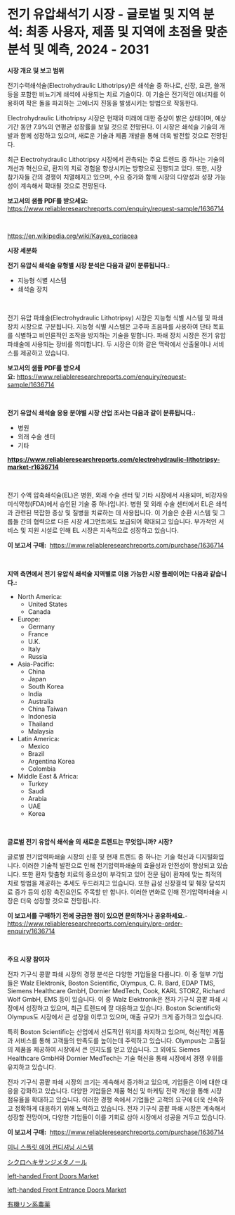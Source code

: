 <p><h1>전기 유압쇄석기 시장 - 글로벌 및 지역 분석: 최종 사용자, 제품 및 지역에 초점을 맞춘 분석 및 예측, 2024 - 2031</h1></p><p><strong>시장 개요 및 보고 범위</strong></p>
<p><p>전기수력쇄석술(Electrohydraulic Lithotripsy)은 쇄석술 중 하나로, 신장, 요관, 쓸개 등을 포함한 비뇨기계 쇄석에 사용되는 치료 기술이다. 이 기술은 전기적인 에너지를 이용하여 작은 돌을 파괴하는 고에너지 진동을 발생시키는 방법으로 작동한다.</p><p>Electrohydraulic Lithotripsy 시장은 현재와 미래에 대한 증상이 밝은 상태이며, 예상기간 동안 7.9%의 연평균 성장률을 보일 것으로 전망된다. 이 시장은 쇄석술 기술의 개발과 함께 성장하고 있으며, 새로운 기술과 제품 개발을 통해 더욱 발전할 것으로 전망된다.</p><p>최근 Electrohydraulic Lithotripsy 시장에서 관측되는 주요 트렌드 중 하나는 기술의 개선과 혁신으로, 환자의 치료 경험을 향상시키는 방향으로 진행되고 있다. 또한, 시장 참가자들 간의 경쟁이 치열해지고 있으며, 수요 증가와 함께 시장의 다양성과 성장 가능성이 계속해서 확대될 것으로 전망된다.</p></p>
<p><strong>보고서의 샘플 PDF를 받으세요:</strong> <a href="https://www.reliableresearchreports.com/enquiry/request-sample/1636714">https://www.reliableresearchreports.com/enquiry/request-sample/1636714</a></p>
<p>&nbsp;</p>
<p><a href="https://en.wikipedia.org/wiki/Kayea_coriacea">https://en.wikipedia.org/wiki/Kayea_coriacea</a></p>
<p><strong>시장 세분화</strong></p>
<p><strong>전기 유압식 쇄석술 유형별 시장 분석은 다음과 같이 분류됩니다.:</strong></p>
<p><ul><li>지능형 식별 시스템</li><li>쇄석술 장치</li></ul></p>
<p>&nbsp;</p>
<p><p>전기 유압 파쇄술(Electrohydraulic Lithotripsy) 시장은 지능형 식별 시스템 및 파쇄 장치 시장으로 구분됩니다. 지능형 식별 시스템은 고주파 초음파를 사용하여 단타 목표를 식별하고 비인륜적인 조작을 방지하는 기술을 말합니다. 파쇄 장치 시장은 전기 유압 파쇄술에 사용되는 장비를 의미합니다. 두 시장은 이와 같은 맥락에서 산출물이나 서비스를 제공하고 있습니다.</p></p>
<p><strong>보고서의 샘플 PDF를 받으세요:</strong>&nbsp;<a href="https://www.reliableresearchreports.com/enquiry/request-sample/1636714">https://www.reliableresearchreports.com/enquiry/request-sample/1636714</a></p>
<p>&nbsp;</p>
<p><strong> 전기 유압식 쇄석술 응용 분야별 시장 산업 조사는 다음과 같이 분류됩니다.:</strong></p>
<p><ul><li>병원</li><li>외래 수술 센터</li><li>기타</li></ul></p>
<p><strong><a href="https://www.reliableresearchreports.com/electrohydraulic-lithotripsy-market-r1636714">https://www.reliableresearchreports.com/electrohydraulic-lithotripsy-market-r1636714</a></strong></p>
<p>&nbsp;</p>
<p><p>전기 수액 압축쇄석술(EL)은 병원, 외래 수술 센터 및 기타 시장에서 사용되며, 비강자유 미식약청(FDA)에서 승인된 기술 중 하나입니다. 병원 및 외래 수술 센터에서 EL은 쇄석과 관련된 복잡한 증상 및 질병을 치료하는 데 사용됩니다. 이 기술은 순환 시스템 및 그룹들 간의 협력으로 다른 시장 세그먼트에도 보급되어 확대되고 있습니다. 부가적인 서비스 및 지원 시설로 인해 EL 시장은 지속적으로 성장하고 있습니다.</p></p>
<p><strong>이 보고서 구매:</strong>&nbsp; <a href="https://www.reliableresearchreports.com/purchase/1636714">https://www.reliableresearchreports.com/purchase/1636714</a></p>
<p>&nbsp;</p>
<p><strong>지역 측면에서 전기 유압식 쇄석술 지역별로 이용 가능한 시장 플레이어는 다음과 같습니다.:</strong></p>
<p><ul>
    <li>
        North America:
        <ul>
            <li>United States</li>
            <li>Canada</li>
        </ul>
    </li>
    <li>
        Europe:
        <ul>
            <li>Germany</li>
            <li>France</li>
            <li>U.K.</li>
            <li>Italy</li>
            <li>Russia</li>
        </ul>
    </li>
    <li>
        Asia-Pacific:
        <ul>
            <li>China</li>
            <li>Japan</li>
            <li>South Korea</li>
            <li>India</li>
            <li>Australia</li>
            <li>China Taiwan</li>
            <li>Indonesia</li>
            <li>Thailand</li>
            <li>Malaysia</li>
        </ul>
    </li>
    <li>
        Latin America:
        <ul>
            <li>Mexico</li>
            <li>Brazil</li>
            <li>Argentina Korea</li>
            <li>Colombia</li>
        </ul>
    </li>
    <li>
        Middle East & Africa:
        <ul>
            <li>Turkey</li>
            <li>Saudi</li>
            <li>Arabia</li>
            <li>UAE</li>
            <li>Korea</li>
        </ul>
    </li>
    </ul></p>
<p>&nbsp;</p>
<p><strong>글로벌 전기 유압식 쇄석술 의 새로운 트렌드는 무엇입니까? 시장?</strong></p>
<p><p>글로벌 전기압력파쇄술 시장의 신흥 및 현재 트렌드 중 하나는 기술 혁신과 디지털화입니다. 이러한 기술적 발전으로 인해 전기압력파쇄술의 효율성과 안전성이 향상되고 있습니다. 또한 환자 맞춤형 치료의 중요성이 부각되고 있어 전문 팀이 환자에 맞는 최적의 치료 방법을 제공하는 추세도 두드러지고 있습니다. 또한 급성 신장결석 및 췌장 담석치료 증가 등의 성장 촉진요인도 주목할 만 합니다. 이러한 변화로 인해 전기압력파쇄술 시장은 더욱 성장할 것으로 전망됩니다.</p></p>
<p><strong>이 보고서를 구매하기 전에 궁금한 점이 있으면 문의하거나 공유하세요.</strong>- <a href="https://www.reliableresearchreports.com/enquiry/pre-order-enquiry/1636714">https://www.reliableresearchreports.com/enquiry/pre-order-enquiry/1636714</a></p>
<p>&nbsp;</p>
<p><strong>주요 시장 참여자</strong></p>
<p><p>전자 기구식 콩팥 파쇄 시장의 경쟁 분석은 다양한 기업들을 다룹니다. 이 중 일부 기업들은 Walz Elektronik, Boston Scientific, Olympus, C. R. Bard, EDAP TMS, Siemens Healthcare GmbH, Dornier MedTech, Cook, KARL STORZ, Richard Wolf GmbH, EMS 등이 있습니다. 이 중 Walz Elektronik은 전자 기구식 콩팥 파쇄 시장에서 성장하고 있으며, 최근 트렌드에 잘 대응하고 있습니다. Boston Scientific와 Olympus도 시장에서 큰 성장을 이루고 있으며, 매출 규모가 크게 증가하고 있습니다.</p><p>특히 Boston Scientific는 산업에서 선도적인 위치를 차지하고 있으며, 혁신적인 제품과 서비스를 통해 고객들의 만족도를 높이는데 주력하고 있습니다. Olympus는 고품질의 제품을 제공하여 시장에서 큰 인지도를 얻고 있습니다. 그 외에도 Siemes Healthcare GmbH와 Dornier MedTech는 기술 혁신을 통해 시장에서 경쟁 우위를 유지하고 있습니다.</p><p>전자 기구식 콩팥 파쇄 시장의 크기는 계속해서 증가하고 있으며, 기업들은 이에 대한 대응을 강화하고 있습니다. 다양한 기업들은 제품 혁신 및 마케팅 전략 개선을 통해 시장 점유율을 확대하고 있습니다. 이러한 경쟁 속에서 기업들은 고객의 요구에 더욱 신속하고 정확하게 대응하기 위해 노력하고 있습니다. 전자 기구식 콩팥 파쇄 시장은 계속해서 성장할 전망이며, 다양한 기업들이 이를 기회로 삼아 시장에서 성공을 거두고 있습니다.</p></p>
<p><strong>이 보고서 구매:</strong>&nbsp;&nbsp;<a href="https://www.reliableresearchreports.com/purchase/1636714">https://www.reliableresearchreports.com/purchase/1636714</a></p>
<p><p><a href="https://github.com/LuckeyCorbin/Market-Research-Report-List-1/blob/main/18486737860.md">미니 스플릿 에어 컨디셔닝 시스템</a></p><p><a href="https://github.com/DanykaKilback/Market-Research-Report-List-2/blob/main/78731593718.md">シクロヘキサンジメタノール</a></p><p><a href="https://github.com/AlysaLedner2023/Market-Research-Report-List-2/blob/main/left-handed-front-doors-market.md">left-handed Front Doors Market</a></p><p><a href="https://github.com/Sherrillcrooksxa8i18ucf2m/Market-Research-Report-List-3/blob/main/left-handed-front-entrance-doors-market.md">left-handed Front Entrance Doors Market</a></p><p><a href="https://github.com/RandallRunte2023/Market-Research-Report-List-2/blob/main/67048083717.md">有機リン系農薬</a></p></p>